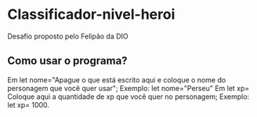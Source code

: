 # Classificador-nivel-heroi
Desafio proposto pelo Felipão da DIO
## Como usar o programa?
Em let nome="Apague o que está escrito aqui e coloque o nome do personagem que você quer usar"; Exemplo: let nome="Perseu"
Em let xp= Coloque aqui a quantidade de xp que você quer no personagem; Exemplo: let xp= 1000.

